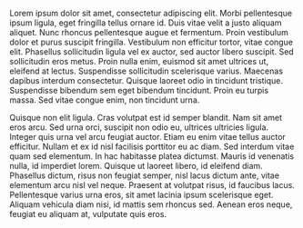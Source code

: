  Lorem ipsum dolor sit amet, consectetur adipiscing elit. Morbi pellentesque ipsum ligula, eget fringilla tellus ornare id. Duis vitae velit a justo aliquam aliquet. Nunc rhoncus pellentesque augue et fermentum. Proin vestibulum dolor et purus suscipit fringilla. Vestibulum non efficitur tortor, vitae congue elit. Phasellus sollicitudin ligula vel ex auctor, sed auctor libero suscipit. Sed sollicitudin eros metus. Proin nulla enim, euismod sit amet ultrices ut, eleifend at lectus. Suspendisse sollicitudin scelerisque varius. Maecenas dapibus interdum consectetur. Quisque laoreet odio in tincidunt tristique. Suspendisse bibendum sem eget bibendum tincidunt. Proin eu turpis massa. Sed vitae congue enim, non tincidunt urna.

Quisque non elit ligula. Cras volutpat est id semper blandit. Nam sit amet eros arcu. Sed urna orci, suscipit non odio eu, ultrices ultricies ligula. Integer quis urna vel arcu feugiat auctor. Etiam eu enim vitae tellus auctor efficitur. Nullam et ex id nisl facilisis porttitor eu ac diam. Sed interdum vitae quam sed elementum. In hac habitasse platea dictumst. Mauris id venenatis nulla, id imperdiet lorem. Quisque ut laoreet libero, id eleifend diam. Phasellus dictum, risus non feugiat semper, nisl lacus dictum ante, vitae elementum arcu nisl vel neque. Praesent at volutpat risus, id faucibus lacus. Pellentesque varius urna eros, sit amet lacinia ipsum scelerisque eget. Aliquam vehicula diam nisi, id mattis sem rhoncus sed. Aenean eros neque, feugiat eu aliquam at, vulputate quis eros. 
